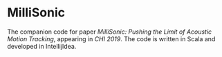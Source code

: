 # MilliSonic

The companion code for paper *MilliSonic: Pushing the Limit of Acoustic Motion Tracking*, appearing in *CHI 2019*.
The code is written in Scala and developed in IntellijIdea.
